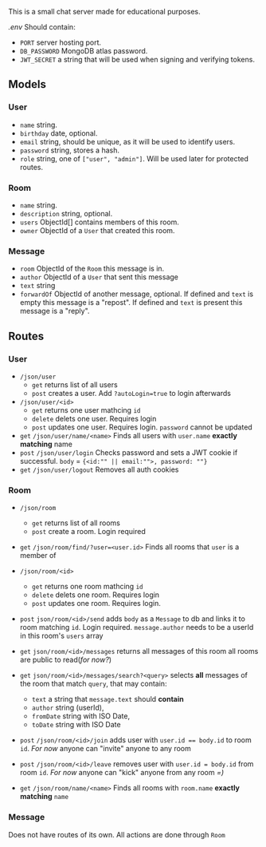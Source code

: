 This is a small chat server made for educational purposes.

*.env* Should contain:
- `PORT` server hosting port.
- `DB_PASSWORD` MongoDB atlas password.
- `JWT_SECRET` a string that will be used when signing and verifying tokens.
## Models
### User
- `name` string.
- `birthday` date, optional.
- `email` string, should be unique, as it will be used to identify users.
- `password` string, stores a hash.
- `role` string, one of `["user", "admin"]`. Will be used later for protected routes.

### Room
- `name` string.
- `description` string, optional.
- `users` ObjectId[] contains members of this room.
- `owner` ObjectId of a `User` that created this room.
### Message
- `room` ObjectId of the `Room` this message is in.
- `author` ObjectId of a `User` that sent this message
- `text` string
- `forwardOf` ObjectId of another message, optional.
If defined and `text` is empty this message is a "repost".
If defined and `text` is present this message is a "reply".
## Routes
### User
- `/json/user`
	- `get` returns list of all users
	- `post` creates a user. Add `?autoLogin=true` to login afterwards
- `/json/user/<id>`
	- `get` returns one user mathcing `id`
	- `delete` delets one user. Requires login
	- `post` updates one user. Requires login. 
	`password` cannot be updated
- `get` `/json/user/name/<name>` Finds all users with `user.name` **exactly matching** name
- `post` `/json/user/login` Checks password and sets a JWT cookie if successful.
 `body` = `{<id:"" || email:"">, password: ""}`
- `get` `/json/user/logout` Removes all auth cookies

### Room
- `/json/room`
	- `get` returns list of all rooms
	- `post` create a room. Login required
- `get` `/json/room/find/?user=<user.id>` Finds all rooms that `user` is a member of
- `/json/room/<id>`
	- `get` returns one room mathcing `id`
	- `delete` delets one room. Requires login
	- `post` updates one room. Requires login. 
- `post` `json/room/<id>/send` adds `body` as a `Message` to db and links it to room matching `id`. Login required. `message.author` needs to be a userId in this room's `users` array

- `get` `json/room/<id>/messages` returns all messages of this room
all rooms are public to read(_for now?_)
- `get` `json/room/<id>/messages/search?<query>` selects **all** messages of the room that match `query`, that may contain:
	- `text` a string that `message.text` should **contain**
	- `author` string (userId),
	- `fromDate` string with ISO Date,
	- `toDate` string with ISO Date
- `post` `/json/room/<id>/join` adds user with `user.id == body.id` to room `id`. _For now_ anyone can "invite" anyone to any room
- `post` `/json/room/<id>/leave` removes user with `user.id = body.id` from room `id`. _For now_ anyone can "kick" anyone from any room _=)_

- `get` `/json/room/name/<name>` Finds all rooms with `room.name` **exactly matching** `name`

### Message
Does not have routes of its own. All actions are done through `Room`
